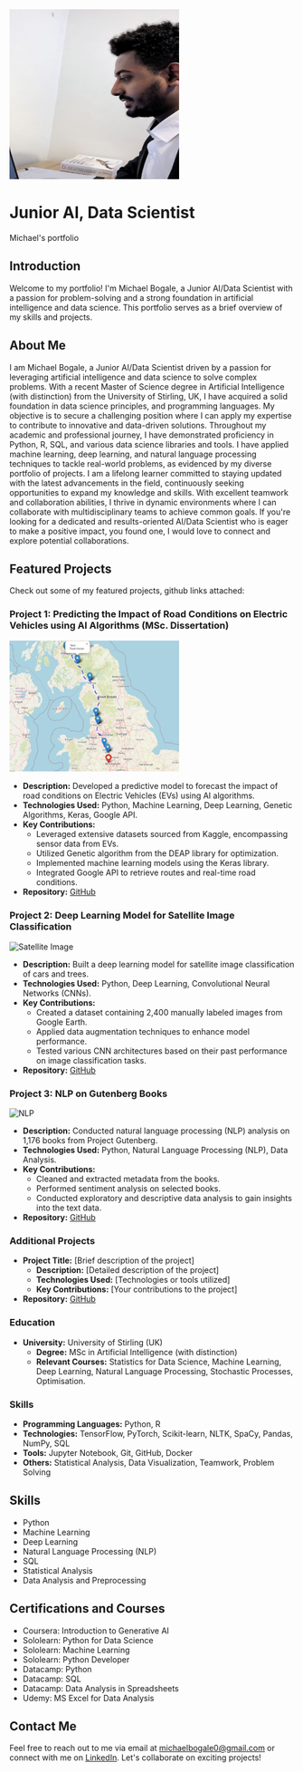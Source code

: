 <img src="/Images/photo.jpg" width="300" height="300">

# Junior AI, Data Scientist
Michael's portfolio

## Introduction

Welcome to my portfolio! I'm Michael Bogale, a Junior AI/Data Scientist with a passion for problem-solving and a strong foundation in artificial intelligence and data science. This portfolio serves as a brief overview of my skills and projects.

## About Me

I am Michael Bogale, a Junior AI/Data Scientist driven by a passion for leveraging artificial intelligence and data science to solve complex problems. With a recent Master of Science degree in Artificial Intelligence (with distinction) from the University of Stirling, UK, I have acquired a solid foundation in data science principles, and programming languages. My objective is to secure a challenging position where I can apply my expertise to contribute to innovative and data-driven solutions. Throughout my academic and professional journey, I have demonstrated proficiency in Python, R, SQL, and various data science libraries and tools. I have applied machine learning, deep learning, and natural language processing techniques to tackle real-world problems, as evidenced by my diverse portfolio of projects. I am a lifelong learner committed to staying updated with the latest advancements in the field, continuously seeking opportunities to expand my knowledge and skills. With excellent teamwork and collaboration abilities, I thrive in dynamic environments where I can collaborate with multidisciplinary teams to achieve common goals. If you're looking for a dedicated and results-oriented AI/Data Scientist who is eager to make a positive impact, you found one, I would love to connect and explore potential collaborations.


## Featured Projects

Check out some of my featured projects, github links attached:

### Project 1: Predicting the Impact of Road Conditions on Electric Vehicles using AI Algorithms (MSc. Dissertation)

<a href="/Images/map_with_stations.html"><img src="/Images/maps.png" alt="Extracted EV Charging Stations from Glasgow to Wolverhampton" width="300"></a>

- **Description:** Developed a predictive model to forecast the impact of road conditions on Electric Vehicles (EVs) using AI algorithms.
- **Technologies Used:** Python, Machine Learning, Deep Learning, Genetic Algorithms, Keras, Google API.
- **Key Contributions:**
  - Leveraged extensive datasets sourced from Kaggle, encompassing sensor data from EVs.
  - Utilized Genetic algorithm from the DEAP library for optimization.
  - Implemented machine learning models using the Keras library.
  - Integrated Google API to retrieve routes and real-time road conditions.
- **Repository:** [GitHub](link_to_repository)

### Project 2: Deep Learning Model for Satellite Image Classification

![Satellite Image](satellite_image.png)

- **Description:** Built a deep learning model for satellite image classification of cars and trees.
- **Technologies Used:** Python, Deep Learning, Convolutional Neural Networks (CNNs).
- **Key Contributions:**
  - Created a dataset containing 2,400 manually labeled images from Google Earth.
  - Applied data augmentation techniques to enhance model performance.
  - Tested various CNN architectures based on their past performance on image classification tasks.
- **Repository:** [GitHub](link_to_repository)

### Project 3: NLP on Gutenberg Books

![NLP](nlp.png)

- **Description:** Conducted natural language processing (NLP) analysis on 1,176 books from Project Gutenberg.
- **Technologies Used:** Python, Natural Language Processing (NLP), Data Analysis.
- **Key Contributions:**
  - Cleaned and extracted metadata from the books.
  - Performed sentiment analysis on selected books.
  - Conducted exploratory and descriptive data analysis to gain insights into the text data.
- **Repository:** [GitHub](link_to_repository)

### Additional Projects

- **Project Title:** [Brief description of the project]
  - **Description:** [Detailed description of the project]
  - **Technologies Used:** [Technologies or tools utilized]
  - **Key Contributions:** [Your contributions to the project]
- **Repository:** [GitHub](link_to_repository)

### Education
- **University:** University of Stirling (UK)
  - **Degree:** MSc in Artificial Intelligence (with distinction)
  - **Relevant Courses:** Statistics for Data Science, Machine Learning, Deep Learning, Natural Language Processing, Stochastic Processes, Optimisation.

### Skills
- **Programming Languages:** Python, R
- **Technologies:** TensorFlow, PyTorch, Scikit-learn, NLTK, SpaCy, Pandas, NumPy, SQL
- **Tools:** Jupyter Notebook, Git, GitHub, Docker
- **Others:** Statistical Analysis, Data Visualization, Teamwork, Problem Solving

## Skills

- Python
- Machine Learning
- Deep Learning
- Natural Language Processing (NLP)
- SQL
- Statistical Analysis
- Data Analysis and Preprocessing

## Certifications and Courses

- Coursera: Introduction to Generative AI
- Sololearn: Python for Data Science
- Sololearn: Machine Learning
- Sololearn: Python Developer
- Datacamp: Python
- Datacamp: SQL
- Datacamp: Data Analysis in Spreadsheets
- Udemy: MS Excel for Data Analysis

## Contact Me

Feel free to reach out to me via email at michaelbogale0@gmail.com or connect with me on [LinkedIn](https://www.linkedin.com/in/michael-bogale-710596253). Let's collaborate on exciting projects!

